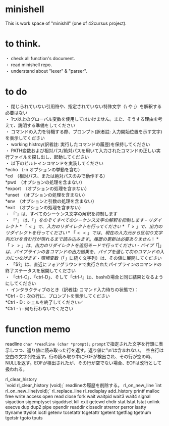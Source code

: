 # minishell
This is work space of "minishll" (one of 42cursus project).

# to think.
・ check all function's document.  
・ read minishell repo.  
・ understand about "lexer" & "parser".  

# to do
・ 閉じられていない引用符や、指定されていない特殊文字（\ や ;）を解釈する必要はない  
・ 1つ以上のグローバル変数を使用してはいけません。また、そうする理由を考えて、説明する準備をしてください  
・ コマンドの入力を待機する際、プロンプト(訳者註: 入力開始位置を示す文字)を表示してください  
・ working histroy(訳者註: 実行したコマンドの履歴)を保持してください  
・ PATH変数および相対パス/絶対パスを用いて入力されたコマンドの正しい実行ファイルを探し出し、起動してください  
・ 以下のビルトインコマンドを実装してください  
	*echo （-n オプションの挙動を含む）  
 	*cd　（相対パス、または絶対パスのみで動作する）  
 	*pwd　（オプションの処理を含まない）  
   	*export　（オプションの処理を含まない）  
   	*unset　（オプションの処理を含まない）  
   	*env　（オプションと引数の処理を含まない）  
   	*exit　（オプションの処理を含まない）  
・ 「'」は、すべてのシーケンス文字の解釈を抑制します  
・ 「"」 は、「$」をのぞくすべてのシーケンス文字の解釈を抑制します  
・ リダイレクト  
	*「<」で、入力のリダイレクトを行ってください  
 	*「>」で、出力のリダイレクトを行ってください  
 	*「<<」では、現在の入力元から区切り文字列だけを含む行が現れるまで読み込みます。履歴の更新は必要ありません！  
	*「>>」は、出力のリダイレクトを追記モードで行ってください  
・ パイプ「|」は、パイプラインの各コマンドの出力結果を、パイプを通して次のコマンドの入力につなげます  
・ 環境変数（「$」に続く文字列）は、その値に展開してください  
・ 「$?」は、直近にフォアグラウンドで実行されたパイプラインのコマンドの終了ステータスを展開してください  
・ 「ctrl-C」、「ctrl-D」、そして「ctrl-\」は、bashの場合と同じ結果となるようにしてください  
・ インタラクティブのとき（訳者註: コマンド入力待ちの状態で）：  
	*Ctrl - C : 次の行に、プロンプトを表示してください  
	*Ctrl - D : シェルを終了してください✅  
	*Ctrl - \ : 何も行わないでください  

# function memo
 readline  `char *readline (char *prompt);` `prompt`で指定された文字を行頭に表示しつつ、返り値に読み取った行を返す。返り値に'\n'は含まれない。　空白行は空白の文字列を返す。行の読み取り中にEOFが検出され、その行が空の時、NULLを返す。EOFが検出されたが、その行が空でない場合、EOFは改行として扱われる。  
 <div style="color: greeen; ">rl_clear_history</div>  `void rl_clear_history (void);` readlineの履歴を削除する。  
 rl_on_new_line  `int	rl_on_new_line(void);` 
 rl_replace_line  
 rl_redisplay  
 add_history  
 printf  
 malloc  
 free  
 write  
 access  
 open  
 read  
 close  
 fork  
 wait  
 waitpid  
 wait3  
 wait4  
 signal  
 sigaction  
 sigemptyset  
 sigaddset  
 kill  
 exit  
 getcwd  
 chdir  
 stat  
 lstat  
 fstat  
 unlink  
 execve  
 dup  
 dup2  
 pipe  
 opendir  
 readdir  
 closedir  
 strerror  
 perror  
 isatty  
 ttyname  
 ttyslot  
 ioctl  
 getenv  
 tcsetattr  
 tcgetattr  
 tgetent  
 tgetflag  
 tgetnum  
 tgetstr  
 tgoto  
 tputs  
